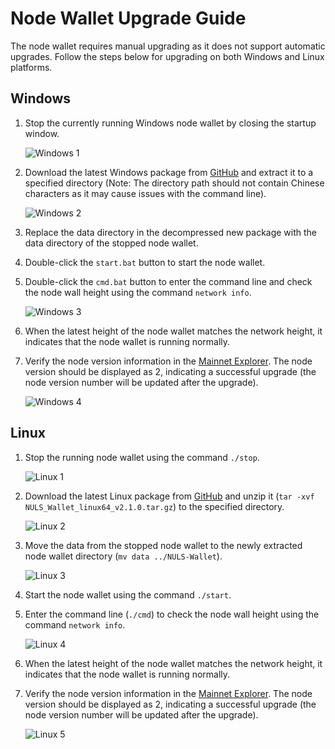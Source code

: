 # Node Wallet Upgrade Guide

The node wallet requires manual upgrading as it does not support automatic upgrades. Follow the steps below for upgrading on both Windows and Linux platforms.

## Windows

1. Stop the currently running Windows node wallet by closing the startup window.

   ![Windows 1](./g_upgrade_node/windows1.png)

2. Download the latest Windows package from [GitHub](https://github.com/nuls-io/nuls-v2/releases) and extract it to a specified directory (Note: The directory path should not contain Chinese characters as it may cause issues with the command line).

   ![Windows 2](./g_upgrade_node/windows2.png)

3. Replace the data directory in the decompressed new package with the data directory of the stopped node wallet.

4. Double-click the `start.bat` button to start the node wallet.

5. Double-click the `cmd.bat` button to enter the command line and check the node wall height using the command `network info`.

   ![Windows 3](./g_upgrade_node/windows3.png)

6. When the latest height of the node wallet matches the network height, it indicates that the node wallet is running normally.

7. Verify the node version information in the [Mainnet Explorer](https://nulscan.io). The node version should be displayed as 2, indicating a successful upgrade (the node version number will be updated after the upgrade).

   ![Windows 4](./g_upgrade_node/windows4.png)

## Linux

1. Stop the running node wallet using the command `./stop`.

   ![Linux 1](./g_upgrade_node/linux1.png)

2. Download the latest Linux package from [GitHub](https://github.com/nuls-io/nuls-v2/releases) and unzip it (`tar -xvf NULS_Wallet_linux64_v2.1.0.tar.gz`) to the specified directory.

   ![Linux 2](./g_upgrade_node/linux2.png)

3. Move the data from the stopped node wallet to the newly extracted node wallet directory (`mv data ../NULS-Wallet`).

   ![Linux 3](./g_upgrade_node/linux3.png)

4. Start the node wallet using the command `./start`.

5. Enter the command line (`./cmd`) to check the node wall height using the command `network info`.

   ![Linux 4](./g_upgrade_node/linux4.png)

6. When the latest height of the node wallet matches the network height, it indicates that the node wallet is running normally.

7. Verify the node version information in the [Mainnet Explorer](https://nulscan.io). The node version should be displayed as 2, indicating a successful upgrade (the node version number will be updated after the upgrade).

   ![Linux 5](./g_upgrade_node/linux5.png)

